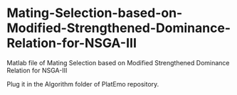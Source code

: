 # Mating-Selection-based-on-Modified-Strengthened-Dominance-Relation-for-NSGA-III
Matlab file of  Mating Selection based on Modified Strengthened Dominance Relation for NSGA-III


Plug it in the Algorithm folder of PlatEmo repository.
